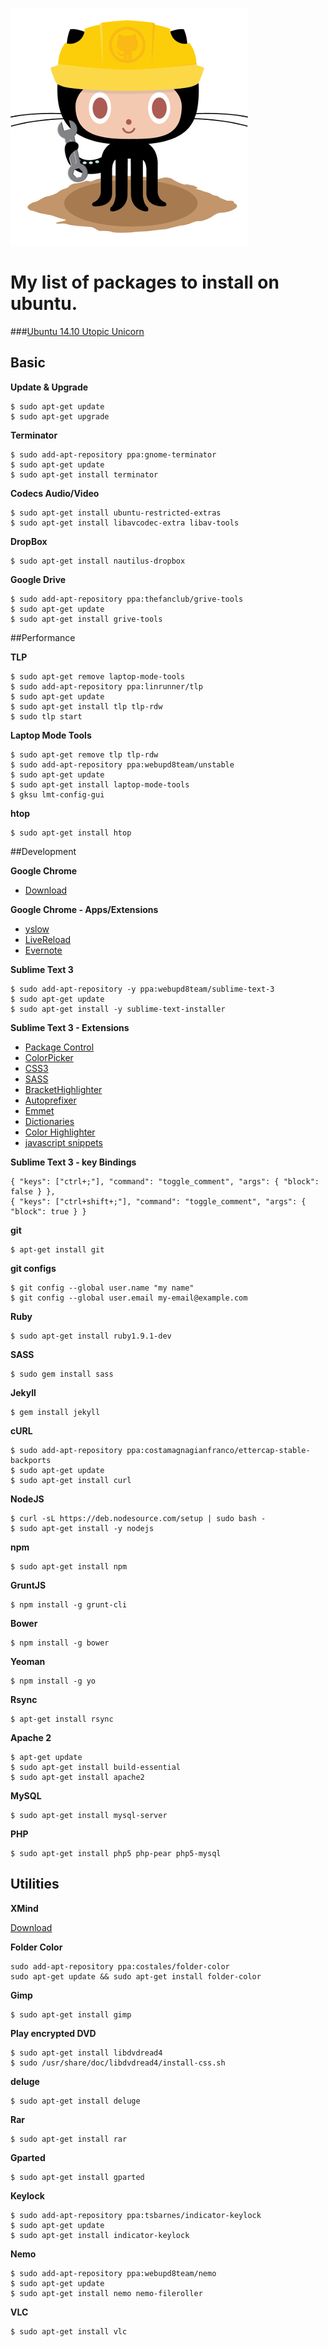 ![alt text](constructocat.jpg "constructocat")

# My list of packages to install on ubuntu.

###[Ubuntu 14.10 Utopic Unicorn](http://ubuntu-br.org/)

## Basic

**Update & Upgrade**

    $ sudo apt-get update
    $ sudo apt-get upgrade
    

**Terminator**

    $ sudo add-apt-repository ppa:gnome-terminator
	$ sudo apt-get update
	$ sudo apt-get install terminator

**Codecs Audio/Video**

	$ sudo apt-get install ubuntu-restricted-extras
	$ sudo apt-get install libavcodec-extra libav-tools

**DropBox**

	$ sudo apt-get install nautilus-dropbox

**Google Drive**

	$ sudo add-apt-repository ppa:thefanclub/grive-tools 
	$ sudo apt-get update 
	$ sudo apt-get install grive-tools

##Performance

**TLP**

	$ sudo apt-get remove laptop-mode-tools
	$ sudo add-apt-repository ppa:linrunner/tlp
	$ sudo apt-get update
	$ sudo apt-get install tlp tlp-rdw
	$ sudo tlp start

**Laptop Mode Tools**

	$ sudo apt-get remove tlp tlp-rdw
	$ sudo add-apt-repository ppa:webupd8team/unstable
	$ sudo apt-get update
	$ sudo apt-get install laptop-mode-tools
	$ gksu lmt-config-gui

**htop**

	$ sudo apt-get install htop

##Development

**Google Chrome**

- [Download](http://www.google.com/chrome/)

**Google Chrome - Apps/Extensions**

- [yslow](http://yslow.org/)
- [LiveReload](https://chrome.google.com/webstore/detail/livereload/jnihajbhpnppcggbcgedagnkighmdlei?hl=pt-BR)
- [Evernote](https://chrome.google.com/webstore/detail/evernote-web-clipper/pioclpoplcdbaefihamjohnefbikjilc?hl=pt-BR)

**Sublime Text 3**

	$ sudo add-apt-repository -y ppa:webupd8team/sublime-text-3
	$ sudo apt-get update
	$ sudo apt-get install -y sublime-text-installer 

**Sublime Text 3 - Extensions**

- [Package Control](https://sublime.wbond.net/installation)
- [ColorPicker](https://sublime.wbond.net/packages/ColorPicker)
- [CSS3](https://sublime.wbond.net/packages/CSS3)
- [SASS](https://sublime.wbond.net/packages/Sass)
- [BracketHighlighter](https://sublime.wbond.net/packages/BracketHighlighter)
- [Autoprefixer](https://sublime.wbond.net/packages/Autoprefixer)
- [Emmet](https://sublime.wbond.net/packages/Emmet)
- [Dictionaries](https://github.com/SublimeText/Dictionaries)
- [Color Highlighter](https://sublime.wbond.net/packages/Color%20Highlighter)
- [javascript snippets](https://github.com/zenorocha/sublime-javascript-snippets)

**Sublime Text 3 - key Bindings**

	{ "keys": ["ctrl+;"], "command": "toggle_comment", "args": { "block": false } },
	{ "keys": ["ctrl+shift+;"], "command": "toggle_comment", "args": { "block": true } }

**git**

	$ apt-get install git
	
**git configs**

	$ git config --global user.name "my name"
	$ git config --global user.email my-email@example.com

**Ruby**

	$ sudo apt-get install ruby1.9.1-dev

**SASS**

	$ sudo gem install sass
	
**Jekyll**

	$ gem install jekyll

**cURL**

	$ sudo add-apt-repository ppa:costamagnagianfranco/ettercap-stable-backports
	$ sudo apt-get update
	$ sudo apt-get install curl
	
**NodeJS**

	$ curl -sL https://deb.nodesource.com/setup | sudo bash -
	$ sudo apt-get install -y nodejs

**npm**

	$ sudo apt-get install npm

**GruntJS**

	$ npm install -g grunt-cli

**Bower**

	$ npm install -g bower
	
**Yeoman**

	$ npm install -g yo

**Rsync**

	$ apt-get install rsync 

**Apache 2**

	$ apt-get update
	$ sudo apt-get install build-essential
	$ sudo apt-get install apache2

**MySQL**

	$ sudo apt-get install mysql-server

**PHP**

	$ sudo apt-get install php5 php-pear php5-mysql

## Utilities

**XMind**

[Download](http://www.xmind.net/download/linux/)

**Folder Color**

	sudo add-apt-repository ppa:costales/folder-color
	sudo apt-get update && sudo apt-get install folder-color

**Gimp**

	$ sudo apt-get install gimp

**Play encrypted DVD**

	$ sudo apt-get install libdvdread4
	$ sudo /usr/share/doc/libdvdread4/install-css.sh

**deluge**

	$ sudo apt-get install deluge

**Rar**

	$ sudo apt-get install rar

**Gparted**

	$ sudo apt-get install gparted

**Keylock**

	$ sudo add-apt-repository ppa:tsbarnes/indicator-keylock 
	$ sudo apt-get update 
	$ sudo apt-get install indicator-keylock

**Nemo**

	$ sudo add-apt-repository ppa:webupd8team/nemo 
	$ sudo apt-get update 
	$ sudo apt-get install nemo nemo-fileroller

**VLC**

	$ sudo apt-get install vlc
